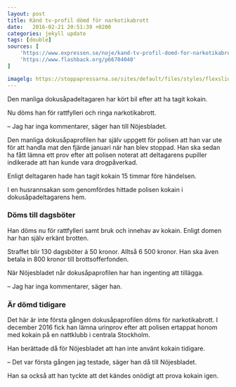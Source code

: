```yaml
---
layout: post
title: Känd tv-profil dömd för narkotikabrott
date:   2016-02-21 20:51:39 +0200
categories: jekyll update
tags: [double]
sources: [
    'https://www.expressen.se/noje/kand-tv-profil-domd-for-narkotikabrott-1/',
    'https://www.flashback.org/p66704040'
]

imagelg: https://stoppapressarna.se/sites/default/files/styles/flexslider_full/public/artikelalbum/simonk1.jpg
---
```


Den manliga dokusåpadeltagaren har kört bil efter att ha tagit kokain.

Nu döms han för rattfylleri och ringa narkotikabrott.

– Jag har inga kommentarer, säger han till Nöjesbladet.

Den manliga dokusåpaprofilen har själv uppgett för polisen att han var ute för att handla mat den fjärde januari när han blev stoppad. Han ska sedan ha fått lämna ett prov efter att polisen noterat att deltagarens pupiller indikerade att han kunde vara drogpåverkad.

Enligt deltagaren hade han tagit kokain 15 timmar före händelsen.

I en husrannsakan som genomfördes hittade polisen kokain i dokusåpadeltagarens hem.

### Döms till dagsböter
Han döms nu för rattfylleri samt bruk och innehav av kokain. Enligt domen har han själv erkänt brotten.

Straffet blir 130 dagsböter á 50 kronor. Alltså 6 500 kronor. Han ska även betala in 800 kronor till brottsofferfonden.

När Nöjesbladet når dokusåpaprofilen har han ingenting att tillägga.

– Jag har inga kommentarer, säger han.

### Är dömd tidigare
Det här är inte första gången dokusåpaprofilen döms för narkotikabrott. I december 2016 fick han lämna urinprov efter att polisen ertappat honom med kokain på en nattklubb i centrala Stockholm.

Han berättade då för Nöjesbladet att han inte använt kokain tidigare.

– Det var första gången jag testade, säger han då till Nöjesbladet.

Han sa också att han tyckte att det kändes onödigt att prova kokain igen.